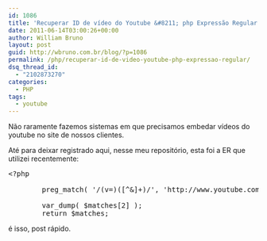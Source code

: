 ```yaml
---
id: 1086
title: 'Recuperar ID de vídeo do Youtube &#8211; php Expressão Regular'
date: 2011-06-14T03:00:26+00:00
author: William Bruno
layout: post
guid: http://wbruno.com.br/blog/?p=1086
permalink: /php/recuperar-id-de-video-youtube-php-expressao-regular/
dsq_thread_id:
  - "2102873270"
categories:
  - PHP
tags:
  - youtube
---
```

Não raramente fazemos sistemas em que precisamos embedar vídeos do youtube no site de nossos clientes.
  
<!--more-->

Até para deixar registrado aqui, nesse meu repositório, esta foi a ER que utilizei recentemente:

<pre name="code" class="php">&lt;?php

		preg_match( '/(v=)([^&]+)/', 'http://www.youtube.com/watch?v=K0e1DbvE0bg&feature=topvideos_music', $matches ); 
		
		var_dump( $matches[2] );
		return $matches;
</pre>

é isso, post rápido.